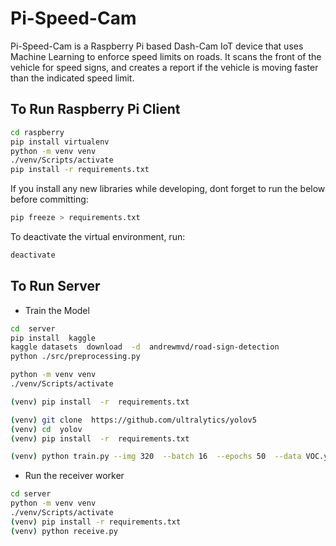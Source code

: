 #  Pi-Speed-Cam
Pi-Speed-Cam is a Raspberry Pi based Dash-Cam IoT device that uses Machine Learning to enforce speed limits on roads. It scans the front of the vehicle for speed signs, and creates a report if the vehicle is moving faster than the indicated speed limit.
## To Run Raspberry Pi Client
```bash
cd raspberry
pip install virtualenv
python -m venv venv
./venv/Scripts/activate
pip install -r requirements.txt
```
If you install any new libraries while developing, dont forget to run the below before committing:
```bash
pip freeze > requirements.txt
```
To deactivate the virtual environment, run:
```bash
deactivate
```

##  To Run Server
- Train the Model
```bash
cd  server
pip install  kaggle
kaggle datasets  download  -d  andrewmvd/road-sign-detection
python ./src/preprocessing.py

python -m venv venv
./venv/Scripts/activate

(venv) pip install  -r  requirements.txt

(venv) git clone  https://github.com/ultralytics/yolov5
(venv) cd  yolov
(venv) pip install  -r  requirements.txt

(venv) python train.py --img 320  --batch 16  --epochs 50  --data VOC.yaml --weights yolov5s.pt --workers 2
```
- Run the receiver worker
```bash
cd server
python -m venv venv
./venv/Scripts/activate
(venv) pip install -r requirements.txt
(venv) python receive.py
```